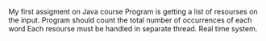 My  first assigment on Java course Program is getting a list of resourses on the input.
Program should count the total number of occurrences of each word Each resourse must be handled in separate thread.
Real time system.
